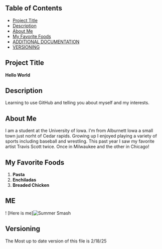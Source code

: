 ## Table of Contents

- [Project Title](#Project-Title)
- [Description](#Description)
- [About Me](#About-Me)
- [My Favorite Foods](#My-Favorite-Foods)
- [ADDITIONAL DOCUMENTATION](#additional-documentation)
- [VERSIONING](#versioning)


## Project Title

**Hello World**


## Description

Learning to use GitHub and telling you about myself and my interests.



## About Me 
I am a student at the University of Iowa. I'm from Alburnett Iowa a small town just norht of Cedar rapids.
Growing up I enjoyed playing a variety of sports including baseball and wrestling. This past year I saw my 
favorite artist Travis Scott twice. Once in Milwaukee and the other in Chicago!


## My Favorite Foods 

1. **Pasta**
2. **Enchiladas**
3. **Breaded Chicken**


## **ME**
! [Here is me]![Summer Smash](https://github.com/user-attachments/assets/74a253c7-3b86-44e5-b704-7133facbf859)

## Versioning
The Most up to date version of this file is 2/18/25
